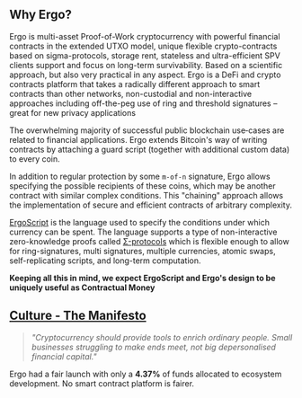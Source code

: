 ## Why Ergo?

Ergo is multi-asset Proof-of-Work cryptocurrency with powerful financial contracts in the extended UTXO model, unique flexible crypto-contracts based on sigma-protocols, storage rent, stateless and ultra-efficient SPV clients support and focus on long-term survivability. Based on a scientific approach, but also very practical in any aspect. Ergo is a DeFi and crypto contracts platform that takes a radically different approach to smart contracts than other networks, non-custodial and non-interactive approaches including off-the-peg use of ring and threshold signatures – great for new privacy applications

The overwhelming majority of successful public blockchain use‐cases are related to financial applications. Ergo extends Bitcoin's way of writing contracts by attaching a guard script (together with additional custom data) to every coin. 

In addition to regular protection by some `m‐of‐n` signature, Ergo allows specifying the possible recipients of these coins, which may be another contract with similar complex conditions. This "chaining" approach allows the implementation of secure and efficient contracts of arbitrary complexity.


[ErgoScript](ergoscript.md) is the language used to specify the conditions under which currency can be spent. The language supports a type of non-interactive zero-knowledge proofs called [Σ-protocols](sigma.md) which is flexible enough to allow for ring-signatures, multi signatures, multiple currencies, atomic swaps, self-replicating scripts, and long-term computation.

**Keeping all this in mind, we expect ErgoScript and Ergo's design to be uniquely useful as Contractual Money**

## [Culture - The Manifesto](https://ergoplatform.org/en/blog/2021-04-26-the-ergo-manifesto/)
                                                
> *"Cryptocurrency should provide tools to enrich ordinary people. Small businesses struggling to make ends meet, not big depersonalised financial capital."*

Ergo had a fair launch with only a **4.37%** of funds allocated to ecosystem development. No smart contract platform is fairer. 

